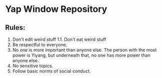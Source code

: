 # Yap Window Repository

## Rules:
1. Don't edit weird stuff
    1.1. Don't eat weird stuff
3. Be respectful to everyone.
4. No one is more important than anyone else. The person with the most power is Yiyang, but underneath that, no one has more power than anyone else.
5. No sensitive topics.
6. Follow basic norms of social conduct.
